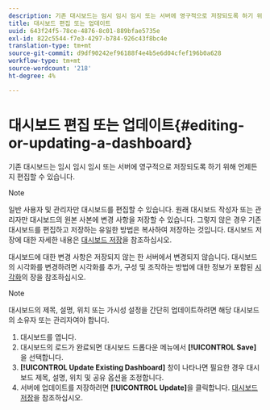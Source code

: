 ```yaml
---
description: 기존 대시보드는 임시 임시 임시 또는 서버에 영구적으로 저장되도록 하기 위해 언제든지 편집할 수 있습니다.
title: 대시보드 편집 또는 업데이트
uuid: 643f24f5-78ce-4876-8c01-889bfae5735e
exl-id: 822c5544-f7e3-4297-b784-926c43f8bc4e
translation-type: tm+mt
source-git-commit: d9df90242ef96188f4e4b5e6d04cfef196b0a628
workflow-type: tm+mt
source-wordcount: '218'
ht-degree: 4%

---
```


# 대시보드 편집 또는 업데이트{#editing-or-updating-a-dashboard}

기존 대시보드는 임시 임시 임시 또는 서버에 영구적으로 저장되도록 하기 위해 언제든지 편집할 수 있습니다.

>[!NOTE]
>
>일반 사용자 및 관리자만 대시보드를 편집할 수 있습니다. 원래 대시보드 작성자 또는 관리자만 대시보드의 원본 사본에 변경 사항을 저장할 수 있습니다. 그렇지 않은 경우 기존 대시보드를 편집하고 저장하는 유일한 방법은 복사하여 저장하는 것입니다. 대시보드 저장에 대한 자세한 내용은 [대시보드 저장](../../../home/c-adobe-data-workbench-dashboard/c-dashboards/t-saving-a-dashboard.md#task-4132cf487bc640149c91afd0b7b0701e)을 참조하십시오.

대시보드에 대한 변경 사항은 저장되지 않는 한 서버에서 변경되지 않습니다. 대시보드의 시각화를 변경하려면 시각화를 추가, 구성 및 조작하는 방법에 대한 정보가 포함된 [시각화](../../../home/c-adobe-data-workbench-dashboard/c-visualizations/c-visualizations.md#concept-426ed20f270f4be48ecc3574f3078d8e)의 장을 참조하십시오.

>[!NOTE]
>
>대시보드의 제목, 설명, 위치 또는 가시성 설정을 간단히 업데이트하려면 해당 대시보드의 소유자 또는 관리자여야 합니다.

1. 대시보드를 엽니다.
1. 대시보드의 로드가 완료되면 대시보드 드롭다운 메뉴에서 **[!UICONTROL Save]**&#x200B;을 선택합니다.
1. **[!UICONTROL Update Existing Dashboard]** 창이 나타나면 필요한 경우 대시보드 제목, 설명, 위치 및 공유 옵션을 조정합니다.
1. 서버에 업데이트를 저장하려면 **[!UICONTROL Update]**&#x200B;을 클릭합니다. [대시보드 저장](../../../home/c-adobe-data-workbench-dashboard/c-dashboards/t-saving-a-dashboard.md#task-4132cf487bc640149c91afd0b7b0701e)을 참조하십시오.
